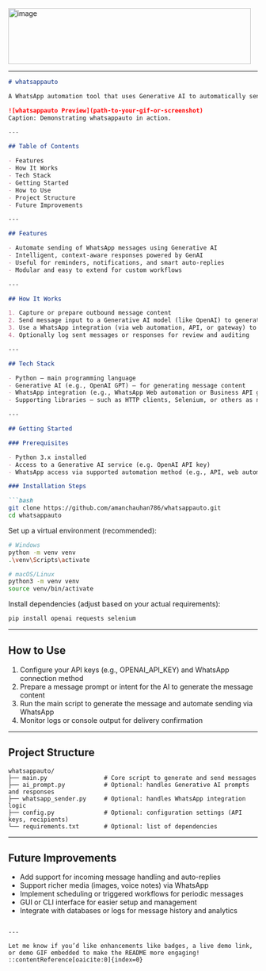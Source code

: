 <img width="490" height="113" alt="image" src="https://github.com/user-attachments/assets/ff47186c-4210-49aa-ab89-2e0c77b0ca74" />

---

````markdown
# whatsappauto

A WhatsApp automation tool that uses Generative AI to automatically send messages or replies via WhatsApp. Built with Python, it makes sending intelligent, automated messages easy and efficient.

![whatsappauto Preview](path-to-your-gif-or-screenshot)  
Caption: Demonstrating whatsappauto in action.

---

## Table of Contents

- Features  
- How It Works  
- Tech Stack  
- Getting Started  
- How to Use  
- Project Structure  
- Future Improvements  

---

## Features

- Automate sending of WhatsApp messages using Generative AI  
- Intelligent, context-aware responses powered by GenAI  
- Useful for reminders, notifications, and smart auto-replies  
- Modular and easy to extend for custom workflows  

---

## How It Works

1. Capture or prepare outbound message content  
2. Send message input to a Generative AI model (like OpenAI) to generate thoughtful, context-aware text  
3. Use a WhatsApp integration (via web automation, API, or gateway) to send the AI message to a recipient  
4. Optionally log sent messages or responses for review and auditing  

---

## Tech Stack

- Python — main programming language  
- Generative AI (e.g., OpenAI GPT) — for generating message content  
- WhatsApp integration (e.g., WhatsApp Web automation or Business API gateways)  
- Supporting libraries — such as HTTP clients, Selenium, or others as needed  

---

## Getting Started

### Prerequisites

- Python 3.x installed  
- Access to a Generative AI service (e.g. OpenAI API key)  
- WhatsApp access via supported automation method (e.g., API, web automation)  

### Installation Steps

```bash
git clone https://github.com/amanchauhan786/whatsappauto.git
cd whatsappauto
````

Set up a virtual environment (recommended):

```bash
# Windows
python -m venv venv
.\venv\Scripts\activate

# macOS/Linux
python3 -m venv venv
source venv/bin/activate
```

Install dependencies (adjust based on your actual requirements):

```bash
pip install openai requests selenium
```

---

## How to Use

1. Configure your API keys (e.g., OPENAI\_API\_KEY) and WhatsApp connection method
2. Prepare a message prompt or intent for the AI to generate the message content
3. Run the main script to generate the message and automate sending via WhatsApp
4. Monitor logs or console output for delivery confirmation

---

## Project Structure

```
whatsappauto/
├── main.py                # Core script to generate and send messages
├── ai_prompt.py           # Optional: handles Generative AI prompts and responses
├── whatsapp_sender.py     # Optional: handles WhatsApp integration logic
├── config.py              # Optional: configuration settings (API keys, recipients)
└── requirements.txt       # Optional: list of dependencies
```

---

## Future Improvements

* Add support for incoming message handling and auto-replies
* Support richer media (images, voice notes) via WhatsApp
* Implement scheduling or triggered workflows for periodic messages
* GUI or CLI interface for easier setup and management
* Integrate with databases or logs for message history and analytics

```

---

Let me know if you’d like enhancements like badges, a live demo link, or demo GIF embedded to make the README more engaging!
::contentReference[oaicite:0]{index=0}
```
